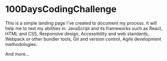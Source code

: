 # 100DaysCodingChallenge

This is a simple landing page I've created to document my process. It will help me to test my abilities in: JavaScript and its frameworks such as React, HTML and CSS, Responsive design, Accessibility and web standards, Webpack or other bundler tools, Git and version control, Agile development methodologies.

And more...